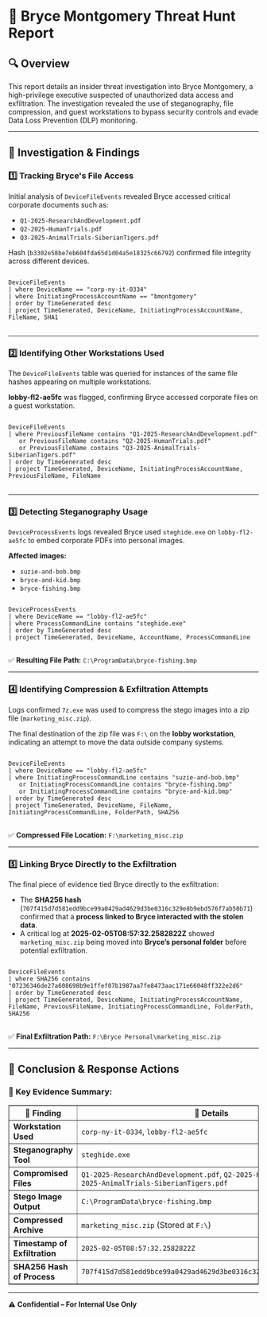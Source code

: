 <!DOCTYPE html>
<html lang="en">

<body>

<h1>🚨 Bryce Montgomery Threat Hunt Report</h1>

<h2>🔍 Overview</h2>
<p>This report details an insider threat investigation into Bryce Montgomery, a high-privilege executive suspected of unauthorized data access and exfiltration. The investigation revealed the use of steganography, file compression, and guest workstations to bypass security controls and evade Data Loss Prevention (DLP) monitoring.</p>

<hr>

<h2>🔬 Investigation & Findings</h2>

<h3>1️⃣ Tracking Bryce's File Access</h3>
<p>Initial analysis of <code>DeviceFileEvents</code> revealed Bryce accessed critical corporate documents such as:</p>
<ul>
    <li><code>Q1-2025-ResearchAndDevelopment.pdf</code></li>
    <li><code>Q2-2025-HumanTrials.pdf</code></li>
    <li><code>Q3-2025-AnimalTrials-SiberianTigers.pdf</code></li>
</ul>
<p>Hash (<code>b3302e58be7eb604fda65d1d04a5e18325c66792</code>) confirmed file integrity across different devices.</p>

<pre>
<code>
DeviceFileEvents
| where DeviceName == "corp-ny-it-0334"
| where InitiatingProcessAccountName == "bmontgomery"
| order by TimeGenerated desc
| project TimeGenerated, DeviceName, InitiatingProcessAccountName, FileName, SHA1
</code>
</pre>

<hr>

<h3>2️⃣ Identifying Other Workstations Used</h3>
<p>The <code>DeviceFileEvents</code> table was queried for instances of the same file hashes appearing on multiple workstations.</p>
<p><strong>lobby-fl2-ae5fc</strong> was flagged, confirming Bryce accessed corporate files on a guest workstation.</p>

<pre>
<code>
DeviceFileEvents
| where PreviousFileName contains "Q1-2025-ResearchAndDevelopment.pdf"
   or PreviousFileName contains "Q2-2025-HumanTrials.pdf"
   or PreviousFileName contains "Q3-2025-AnimalTrials-SiberianTigers.pdf"
| order by TimeGenerated desc
| project TimeGenerated, DeviceName, InitiatingProcessAccountName, PreviousFileName, FileName
</code>
</pre>

<hr>

<h3>3️⃣ Detecting Steganography Usage</h3>
<p><code>DeviceProcessEvents</code> logs revealed Bryce used <code>steghide.exe</code> on <code>lobby-fl2-ae5fc</code> to embed corporate PDFs into personal images.</p>

<p><strong>Affected images:</strong></p>
<ul>
    <li><code>suzie-and-bob.bmp</code></li>
    <li><code>bryce-and-kid.bmp</code></li>
    <li><code>bryce-fishing.bmp</code></li>
</ul>

<pre>
<code>
DeviceProcessEvents
| where DeviceName == "lobby-fl2-ae5fc"
| where ProcessCommandLine contains "steghide.exe"
| order by TimeGenerated desc
| project TimeGenerated, DeviceName, AccountName, ProcessCommandLine
</code>
</pre>

<p>✅ <strong>Resulting File Path:</strong> <code>C:\ProgramData\bryce-fishing.bmp</code></p>

<hr>

<h3>4️⃣ Identifying Compression & Exfiltration Attempts</h3>
<p>Logs confirmed <code>7z.exe</code> was used to compress the stego images into a zip file (<code>marketing_misc.zip</code>).</p>
<p>The final destination of the zip file was <code>F:\</code> on the <strong>lobby workstation</strong>, indicating an attempt to move the data outside company systems.</p>

<pre>
<code>
DeviceFileEvents
| where DeviceName == "lobby-fl2-ae5fc"
| where InitiatingProcessCommandLine contains "suzie-and-bob.bmp"
   or InitiatingProcessCommandLine contains "bryce-fishing.bmp"
   or InitiatingProcessCommandLine contains "bryce-and-kid.bmp"
| order by TimeGenerated desc
| project TimeGenerated, DeviceName, FileName, InitiatingProcessCommandLine, FolderPath, SHA256
</code>
</pre>

<p>✅ <strong>Compressed File Location:</strong> <code>F:\marketing_misc.zip</code></p>

<hr>

<h3>5️⃣ Linking Bryce Directly to the Exfiltration</h3>
<p>The final piece of evidence tied Bryce directly to the exfiltration:</p>
<ul>
    <li>The <strong>SHA256 hash</strong> (<code>707f415d7d581edd9bce99a0429ad4629d3be0316c329e8b9ebd576f7ab50b71</code>) confirmed that a <strong>process linked to Bryce interacted with the stolen data</strong>.</li>
    <li>A critical log at <strong>2025-02-05T08:57:32.2582822Z</strong> showed <code>marketing_misc.zip</code> being moved into <strong>Bryce’s personal folder</strong> before potential exfiltration.</li>
</ul>

<pre>
<code>
DeviceFileEvents
| where SHA256 contains "07236346de27a608698b9e1ffef07b1987aa7fe8473aac171e66048ff322e2d6"
| order by TimeGenerated desc
| project TimeGenerated, DeviceName, InitiatingProcessAccountName, FileName, PreviousFileName, InitiatingProcessCommandLine, FolderPath, SHA256
</code>
</pre>

<p>✅ <strong>Final Exfiltration Path:</strong> <code>F:\Bryce Personal\marketing_misc.zip</code></p>

<hr>

<h2>🚀 Conclusion & Response Actions</h2>

<h3>🔹 Key Evidence Summary:</h3>

<table border="1">
<tr>
    <th>🚨 Finding</th>
    <th>📝 Details</th>
</tr>
<tr>
    <td><strong>Workstation Used</strong></td>
    <td><code>corp-ny-it-0334</code>, <code>lobby-fl2-ae5fc</code></td>
</tr>
<tr>
    <td><strong>Steganography Tool</strong></td>
    <td><code>steghide.exe</code></td>
</tr>
<tr>
    <td><strong>Compromised Files</strong></td>
    <td><code>Q1-2025-ResearchAndDevelopment.pdf</code>, <code>Q2-2025-HumanTrials.pdf</code>, <code>Q3-2025-AnimalTrials-SiberianTigers.pdf</code></td>
</tr>
<tr>
    <td><strong>Stego Image Output</strong></td>
    <td><code>C:\ProgramData\bryce-fishing.bmp</code></td>
</tr>
<tr>
    <td><strong>Compressed Archive</strong></td>
    <td><code>marketing_misc.zip</code> (Stored at <code>F:\</code>)</td>
</tr>
<tr>
    <td><strong>Timestamp of Exfiltration</strong></td>
    <td><code>2025-02-05T08:57:32.2582822Z</code></td>
</tr>
<tr>
    <td><strong>SHA256 Hash of Process</strong></td>
    <td><code>707f415d7d581edd9bce99a0429ad4629d3be0316c329e8b9ebd576f7ab50b71</code></td>
</tr>
</table>

<hr>

<p>⚠️ <strong>Confidential – For Internal Use Only</strong></p>

</body>
</html>
